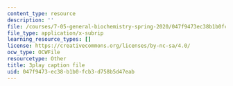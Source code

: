 ```yaml
---
content_type: resource
description: ''
file: /courses/7-05-general-biochemistry-spring-2020/047f9473ec38b1b0fcb3d758b5d47eab_m8-I1iey_4U.srt
file_type: application/x-subrip
learning_resource_types: []
license: https://creativecommons.org/licenses/by-nc-sa/4.0/
ocw_type: OCWFile
resourcetype: Other
title: 3play caption file
uid: 047f9473-ec38-b1b0-fcb3-d758b5d47eab
---
```

